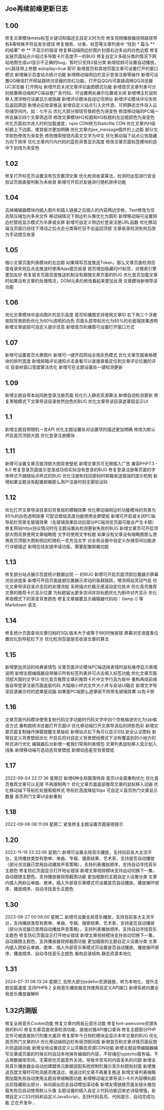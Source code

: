 ## Joe再续前缘更新日志

## 1.00

修复文章模块meta标签关键词和描述无自定义时为空
修复视频播放器视频路径带有&等特殊字符会发生错误
修复搜索、分类、标签等文章列表中 “找到 \* 篇与 \*\* 的结果” 中 \*\* 不显示的错误
修复移动端侧边栏图片封面右边多出的白色边框
修复友链页面站点介绍过多导致卡片高度不一的BUG
修复自定义多级分类的情况下网站地图生成url显示不正确的bug，暂时只支持2级分类
新增视频可设置自动播放，src路径带上参数 autoplay=true 即可
新增首页和其他页面文章可设置打开的窗口模式
新增展示百度站点统计功能
新增移动端侧边栏显示登录注册等操作
新增可设置QQ微信打开网站跳转浏览器的防红功能，打开后QQ内可直接调用QQ浏览器 UC浏览器 打开网址
新增开启关闭文章评论画图模式功能
新增首页文章列表可分别放置移动端和PC端谷歌广告代码，可设置两处展示位置或关闭
新增博主栏鼠标移入漂浮物可设置显示或隐藏
新增评论模块自动记住网址
新增评论模块评论失败后返回原因
新增必应收录推送
新增自定义站点引入文件源，可把静态文件存入云存储空间内，如：七牛云
优化大部分按钮背景颜色为渐变色
修改移动端同PC端一样会展示四个文章筛选项
修改文章模块H2标题和H3标题的左边框颜色为渐变色
优化页面初次进入时的加载速度，npm CDN转为Staticfile CDN
优化文章内H级标题上下边距，使其层次更加明确
优化文章内joe_message插件的上边距
部分文字颜色修改为渐变色
修改搜索按钮内英文文字为中文
优化移动端下站点公告隐藏为向下排序
优化文章内行内代码的蓝色背景显示高度
修改文章页面标签模块的选中下划线为渐变色

## 1.02

修复打开标签页设置没有包含置顶文章
优化检测收录算法，检测时出现进行安全验证页面直接判断为未收录
新增可开启对友链进行随机排序功能

## 1.04

去掉编辑器模块内插入图片和插入链接之后插入的内容两边空格，Test修改为空
去除压缩包内多余文件
移动端情况下侧边栏头像优化为圆形
新增移动端可设置侧边栏壁纸显示模式为半屏或全屏
新增可自定义侧边栏登录注册URL函数
优化移动端当页面已经往下滑动之后点击分类等栏目不会返回顶部
文章收录检测失败后改为手动提交收录

## 1.05

缩小文章页面列表模块的左边距
如果填写百度推送Token，那么文章页面检测百度收录失败后点击推送时使用Ajax提交收录
首页增加隐藏的H1标签，对搜索引擎更加友好
修复留言页面百度推送机制没有跟随文章页面的BUG
优化首页加载文章时如果没有文章的处理情况，DOM元素的修改看起来更加丝滑
文章模块新增导读功能

## 1.06

优化文章模块中竖向图片的显示高度
首页轮播图支持使用文章ID
右下角三个浮悬按钮背景颜色优化为60％透明的白色
页面头部导航优化为85%的毛玻璃效果透明
新增文章底部可自定义提示信息
新增首页轮播图可设置打开窗口方式

## 1.07

新增可设置首页大屏图片
新增可一键开启网站全局灰色模式
优化文章页面表格模块的排列宽度
新增邮箱评论通知点击查看可以直接查看定位到文章评论位置的评论
目录树窗口宽度算法优化
新增可在主题设置处一键检测更新

## 1.09

新增主题自带本站同款登录注册页面
优化引入静态资源算法
新增自动检测更新
修复黑暗模式下文章导读目录依然白色的BUG
优化文章导读目录遮罩层显示UI

## 1.1

新增主题自带随机一言API
优化主题设置处对设置项的描述更加明确
修改为默认开启首页顶部大图
优化登录注册模块

## 1.11

新增可设置文章页面顶部大图背景壁纸
新增文章页可无限插入广告
兼容PHP7.3 - 8.0
修复登录页面提示登录成功但实际没有登录的BUG
修复登录注册等页面的字体样式不跟随站点样式的BUG
优化注册和找回密码时邮箱发送错误的提示机制
新增如果主题没有配置邮箱那么用户注册时则无需验证码

## 1.12

优化打开文章导读目录后背景层的模糊效果
优化移动端侧边栏功能模块的背景为85％的白色透明效果 可配合壁纸高度功能使用全屏壁纸
新增可开启或关闭PC端导航栏背景毛玻璃效果（毛玻璃效果启动后部分PC端浏览页面可能会产生卡顿）
修复网站https协议情况时在主题设置处检测更新失败的BUG
新增文章页可开启顶部大图背景使用文章缩略图 文字将使用文字标题 如果没有文章没有缩略图那么使用首页顶部大图和侧边栏随机一言充当文字
对全局设置中自定义存储空间功能进行详细描述
新增在线友链申请功能，需要配置邮箱功能

## 1.13

修复部分站点展示百度统计数据出现 -- 的BUG
新增可开启页面顶部位置展示屏幕浏览进度条
新增可开启页面底部位置展示灵动的鱼群跳跃，增添网站灵动气氛
优化文章导读目录点击后的处理流程 采用描点拦截无感滚动定位技术
优化首页推荐文章的推荐卡片显示位置 为标题留出更多空间并将标题优化为剧中对齐显示
优化黑夜模式下的渐变背景颜色
修复文章摘要显示编辑器代码如：{lamp /} 等 Markdown 语法

## 1.14

修复统计页面查询文章归档时SQL版本大于或等于8的时候报错
屏幕浏览进度条位置优化到导航栏下方
优化检测百度是否收录文章的算法

## 1.15

新增更加灵动的经典表情包
文章页面评论模块PC端选择表情时鼠标悬停显示表情说明
新增主题编辑器自带展示所有标签列表并可点击填入标签功能
优化文章页面顶部大图的文字UI
优化首页推荐文章的推荐卡片中文字行高为居中
重构再续前缘版自带登录注册页面底层代码 大幅缩小样式文件大小并与全站UI融合
新增文字导读目录展示时的遮罩层动画 如果是PC端那么遮罩层不附带毛玻璃效果 以免卡顿

## 1.16

文章页面代码模块使用复制代码文字功能时代码文字中四个空格缩进优化为tab缩进方式
重构跳转浏览器打开页面UI
优化移动端打开文章导读后的阴影色彩
新增文章页面复制操作弹窗提醒文章版权
新增站点右下角可以显示SSL安全认证图标
新增自定义背景壁纸优化 开启后将对自定义背景壁纸模式下没有覆盖到的小地方的样式进行优化
编辑器后台新增一套我们常用的表情包
文章列表鼠标移入显示划入线条
新增移动端可选动态背景壁纸
新增动态星空背景壁纸

## 1.17

2022-09-04 22:17:36 星期日
新增6种全局飘落特效
首页UI全面重构优化
优化首页推荐文章可以无限 不再限制两个
优化文章页面底部推荐文章的鼠标移入动画
优化移动端下导航栏处搜索框样式
导航栏高度降低10px
可自定义首页热门文章显示数量
首页热门文章UI全新重构

## 1.18

2022-09-06 08:11:09 星期二
紧急修复主题设置页面报错提示

## 1.20

2022-11-19 23:32:06 星期六
新增可设置全局音乐播放，支持目前各大主流平台，支持播放类型有歌单、单曲、专辑、搜索结果、艺术家，支持是否自动播放（部分浏览器已禁用自动播放声音策略），支持列表播放顺序，支持自动寻找音乐主题色
修复防红页面显示打开地址错误
新增文章视频模块支持自动切换下一集，自动跟随主题色，支持播放器视频截图功能
更加细致的主题自定义设置分类
文章内插入网抑云单曲、歌单，插入外部音乐等模式可设置是否自动播放、播放循环顺序、播放顺序、自动寻找音乐主题色

## 1.30

2023-06-27 00:58:00 星期二
新增可设置全局音乐播放，支持目前各大主流平台，支持播放类型有歌单、单曲、专辑、搜索结果、艺术家，支持是否自动播放（部分浏览器已禁用自动播放声音策略），支持列表播放顺序，支持自动寻找音乐主题色
修复防红页面显示打开地址错误
新增文章视频模块支持自动切换下一集，自动跟随主题色，支持播放器视频截图功能
更加细致的主题自定义设置分类
文章内插入网抑云单曲、歌单，插入外部音乐等模式可设置是否自动播放、播放循环顺序、播放顺序、自动寻找音乐主题色
重构目录结构
静态资源本地化

## 1.31

2024-07-31 06:13:24 星期三
去除大部分jsdelivr资源链接，转为本地化，提升主题加载速度
支持PHP8.2
全局音乐播放器支持使用自定义API接口
新增系统内置全局音乐播放器解析

## 1.32内测版

修复全局音乐Cookie功能
修复文章内网易云音乐功能
修复font-awesome资源失效的BUG
修复文章百度收录检测功能，直接对接API接口查询
修复主题部分PHP文件可被直接执行的重大漏洞
修复那年今日侧栏模块会显示本年文章的BUG
优化首页热门文章的UI
优化移动端侧边栏布局顶部间距
新增首页和文章详情页面反图片防盗链功能
新增全局设置自定义公共静态资源CDN功能
新增主题自带编辑器编写文章或页面的时候实时自动本地保存编辑的内容，不存储在typecho服务端，不占用数据库空间，无需担忧页面意外关闭，导致辛苦写的内容丢失的问题
新增全局音乐播放器会自动创建媒体元数据适配系统控制栏展示音乐标题和封面
新增推送百度文章时可检测是否推送过，推送过的文章不再重复推送
新增文章列表缩略图加载失败自动使用主题自带缩略图功能
新增移动端文章导读小卡片内容横向超出后隐藏超出部分，纵向超出后会自动增加滚动条
新增友情链接页面友链头像加载失败后自动使用默认头像
主题设置的插入自定义代码功能迎来史诗级增强，新增自定义CSS代码和自定义JavaScript，支持代码高亮、代码提示、自动完成功能
正在开发中...
